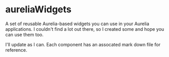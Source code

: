 # aureliaWidgets
A set of reusable Aurelia-based widgets you can use in your Aurelia applications.
I couldn't find a lot out there, so I created some and hope you can use them too.

I'll update as I can. Each component has an assocated mark down file for reference.
